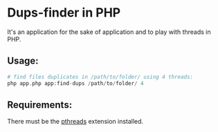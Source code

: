 # Dups-finder in PHP

It's an application for the sake of application and to play with threads in PHP.

## Usage:

```php
# find files duplicates in /path/to/folder/ using 4 threads:
php app.php app:find-dups /path/to/folder/ 4
```

## Requirements:

There must be the [pthreads](https://github.com/krakjoe/pthreads) extension installed.
